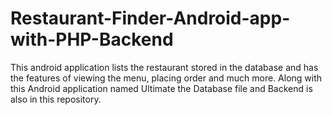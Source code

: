 # Restaurant-Finder-Android-app-with-PHP-Backend
This android application lists the restaurant stored in the database and has the features of viewing the menu, placing order and much more. Along with this Android application named Ultimate the Database file and Backend is also in this repository.
